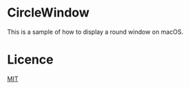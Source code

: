# CircleWindow
This is a sample of how to display a round window on macOS.
# Licence
[MIT](https://github.com/tcnksm/tool/blob/master/LICENCE)
